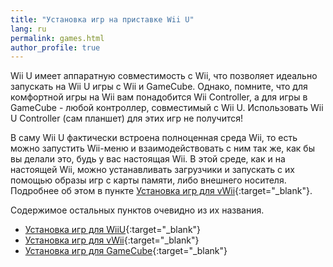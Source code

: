 ```yaml
---
title: "Установка игр на приставке Wii U"
lang: ru
permalink: games.html
author_profile: true
---
```


Wii U имеет аппаратную совместимость с Wii, что позволяет идеально запускать на Wii U игры с Wii и GameCube. Однако, помните, что для комфортной игры на Wii вам понадобится Wii Controller, а для игры в GameCube - любой контроллер, совместимый с Wii U. Использовать Wii U Controller (сам планшет) для этих игр не получится!

В саму Wii U фактически встроена полноценная среда Wii, то есть можно запустить Wii-меню и взаимодействовать с ним так же, как бы вы делали это, будь у вас настоящая Wii. В этой среде, как и на настоящей Wii, можно устанавливать загрузчики и запускать с их помощью образы игр с карты памяти, либо внешнего носителя. Подробнее об этом в пункте [Установка игр для vWii](games-vwii){:target="_blank"}.

<!--Кроме этого, существует другой метод запускать игры от других платформ. Wii U позволяет покупать и устанавливать игры от предыдущих платформ Nintendo через eShop с помощью сервиса Virtual Console. Мы можем воспользоваться этим и встроить в пакет игры-донора свою игру и установить её обычным способом, а затем запускать прямо из меню HOME. Как это делать рассказывается в пункте [Запуск игр из других платформ с помощью встроенного эмулятора](games-inject){:target="_blank"}-->

Содержимое остальных пунктов очевидно из их названия. 

+ [Установка игр для WiiU](games-wiiu){:target="_blank"}
+ [Установка игр для vWii](games-vwii){:target="_blank"}
+ [Установка игр для GameCube](games-gc){:target="_blank"}
<!--+ [Запуск игр из других платформ с помощью встроенного эмулятора](games-inject){:target="_blank"}-->